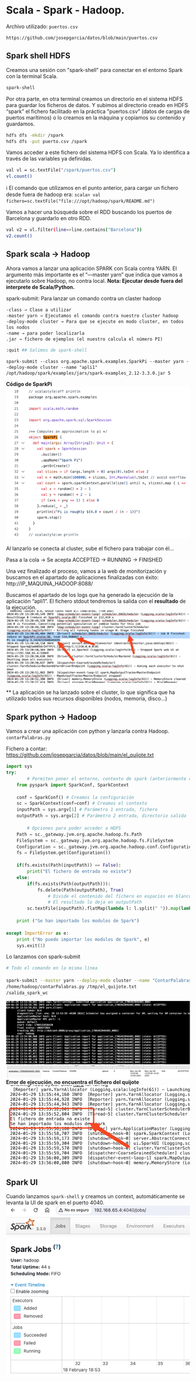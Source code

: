 # Scala - Spark - Hadoop.

Archivo utilizado: `puertos.csv`
```
https://github.com/josepgarcia/datos/blob/main/puertos.csv
```

## Spark shell HDFS

Creamos una sesión con "spark-shell" para conectar en el entorno Spark con la terminal Scala.

```bash
spark-shell
```

Por otra parte, en otra terminal creamos un directorio en el sistema HDFS para guardar los ficheros de datos. Y subimos al directorio creado en HDFS “spark” el fichero facilitado en la práctica "puertos.csv" (datos de cargas de puertos marítimos) o lo creamos en la máquina y copiamos su contenido y guardamos.

```bash
hdfs dfs -mkdir /spark
hdfs dfs -put puerto.csv /spark
```

Vamos acceder a este fichero del sistema HDFS con Scala. Ya lo identifica a través de las variables ya definidas.

```bash
val vl = sc.textFile("/spark/puertos.csv")
vl.count()
```

ℹ️ El comando que utilizamos en el punto anterior, para cargar un fichero desde fuera de hadoop era:
`scala> val fichero=sc.textFile("file:///opt/hadoop/spark/README.md")`

Vamos a hacer una búsqueda sobre el RDD buscando los puertos de Barcelona y guardarlo en otro RDD.

```bash
val v2 = vl.filter(line=>line.contains("Barcelona"))
v2.count()
```

## Spark scala → Hadoop

Ahora vamos a lanzar una aplicación SPARK con Scala contra YARN. El argumento más importante es el “—master yarn” que indica que vamos a ejecutarlo sobre Hadoop, no contra local.
**Nota: Ejecutar desde fuera del interprete de Scala/Python.**

spark-submit: Para lanzar un comando contra un claster hadoop
```
-class → Clase a utilizar
-master yarn → Ejecutamos el comando contra nuestro cluster hadoop
-deploy-mode cluster → Para que se ejecute en modo cluster, en todos los nodos
-name → para poder localizarla
.jar → fichero de ejemplos (el nuestro calcula el número PI)
```


```bash
:quit ## Salimos de spark-shell
```

```
spark-submit --class org.apache.spark.examples.SparkPi --master yarn --deploy-mode cluster --name "apli1" /opt/hadoop/spark/examples/jars/spark-examples_2.12-3.3.0.jar 5
```

**Código de SparkPi**
![](<./images/spark1.png>)

Al lanzarlo se conecta al cluster, sube el fichero para trabajar con él…

Pasa a la cola → Se acepta ACCEPTED → RUNNING → FINISHED

Una vez finalizado el proceso, vamos a la web de monitorización y buscamos en el apartado de aplicaciones finalizadas con éxito:
http://IP_MAQUINA_HADOOP:8088/

Buscamos el apartado de los logs que ha generado la ejecución de la aplicación “apli1”. El fichero stdout tendremos la salida con el **resultado** de la ejecución.
![](<./images/spark2.png>)

** La aplicación se ha lanzado sobre el cluster, lo que significa que ha utilizado todos sus recursos disponibles (nodos, memoria, disco…)

## Spark python → Hadoop

Vamos a crear una aplicación con python y lanzarla contra Hadoop.
`contarPalabras.py`

Fichero a contar:
https://github.com/josepgarcia/datos/blob/main/el_quijote.txt

```python
import sys
try:
		# Permiten poner el entorno, contexto de spark (anteriormente contexto sc sparkcontext)
    from pyspark import SparkConf, SparkContext

    conf = SparkConf() # Creamos la configuración
    sc = SparkContext(conf=conf) # Creamos el contexto
    inputPath = sys.argv[1] # Parámetro 1 entrada, fichero
    outputPath = sys.argv[2] # Parámetro 2 entrada, directorio salida

		# Opciones para poder acceder a HDFS
    Path = sc._gateway.jvm.org.apache.hadoop.fs.Path 
    FileSystem = sc._gateway.jvm.org.apache.hadoop.fs.FileSystem
    Configuration = sc._gateway.jvm.org.apache.hadoop.conf.Configuration
    fs = FileSystem.get(Configuration())

    if(fs.exists(Path(inputPath)) == False):
        print("El fichero de entrada no existe")
    else:
        if(fs.exists(Path(outputPath))):
            fs.delete(Path(outputPath), True)
				# Divide el contenido del fichero en espacios en blanco y va contando (como wordcount de java)
				# El resultado lo deja en outputPath
        sc.textFile(inputPath).flatMap(lambda l: l.split(" ")).map(lambda w: (w, 1)).reduceByKey(lambda t, e: t + e).saveAsTextFile(outputPath)

    print ("Se han importado los modulos de Spark")

except ImportError as e:
    print ("No puedo importar los modulos de Spark", e)
    sys.exit(1)
```

Lo lanzamos con spark-submit
```bash
# Todo el comando en la misma línea

spark-submit --master yarn --deploy-mode cluster --name "ContarPalabras"
/home/hadoop/contarPalabras.py /tmp/el_quijote.txt
/salida_spark_wc
```

![](<./images/spark3.png>)
![](<./images/spark4.png>)
**Error de ejecución, no encuentra el fichero del quijote**
![](<./images/spark5.png>)
## Spark UI

Cuando lanzamos `spark-shell` y creamos un context, automáticamente se levanta la UI de spark en el puerto 4040.
![](<./images/spark6.png>)
